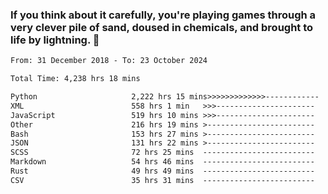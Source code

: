 ### If you think about it carefully, you're playing games through a very clever pile of sand, doused in chemicals, and brought to life by lightning.  👋


<!--START_SECTION:waka-->

```txt
From: 31 December 2018 - To: 23 October 2024

Total Time: 4,238 hrs 18 mins

Python                     2,222 hrs 15 mins>>>>>>>>>>>>>------------   52.44 %
XML                        558 hrs 1 min   >>>----------------------   13.17 %
JavaScript                 519 hrs 10 mins >>>----------------------   12.25 %
Other                      216 hrs 19 mins >------------------------   05.10 %
Bash                       153 hrs 27 mins >------------------------   03.62 %
JSON                       131 hrs 22 mins >------------------------   03.10 %
SCSS                       72 hrs 25 mins  -------------------------   01.71 %
Markdown                   54 hrs 46 mins  -------------------------   01.29 %
Rust                       49 hrs 49 mins  -------------------------   01.18 %
CSV                        35 hrs 31 mins  -------------------------   00.84 %
```

<!--END_SECTION:waka-->
